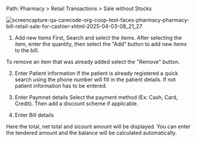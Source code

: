 Path: Pharmacy > Retail Transactions > Sale without Stocks

![screencapture-qa-carecode-org-coop-test-faces-pharmacy-pharmacy-bill-retail-sale-for-cashier-xhtml-2025-04-03-08_21_27](https://github.com/user-attachments/assets/8619d393-cee9-4ed1-bbaa-e826ba65fe4f)

1. Add new items
First, Search and select the items. After selecting the item, enter the quantity, then select the "Add" button to add new items to the bill.

To remove an item that was already added select the "Remove" button.

2. Enter Patient information
If the patient is already registered a quick search using the phone number will fill in the patient details. If not patient information has to be entered.

3. Enter Paymnet details
Select the payment method (Ex: Cash, Card, Credit). Then add a discount scheme if applicable.

4. Enter Bill details

Here the total, net total and sicount amount will be displayed. You can enter the tendered amount and the balance will be calculated automatically.

